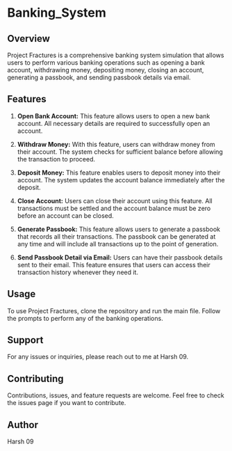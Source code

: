 # Banking_System


## Overview
Project Fractures is a comprehensive banking system simulation that allows users to perform various banking operations such as opening a bank account, withdrawing money, depositing money, closing an account, generating a passbook, and sending passbook details via email.

## Features

1. **Open Bank Account:** This feature allows users to open a new bank account. All necessary details are required to successfully open an account.

2. **Withdraw Money:** With this feature, users can withdraw money from their account. The system checks for sufficient balance before allowing the transaction to proceed.

3. **Deposit Money:** This feature enables users to deposit money into their account. The system updates the account balance immediately after the deposit.

4. **Close Account:** Users can close their account using this feature. All transactions must be settled and the account balance must be zero before an account can be closed.

5. **Generate Passbook:** This feature allows users to generate a passbook that records all their transactions. The passbook can be generated at any time and will include all transactions up to the point of generation.

6. **Send Passbook Detail via Email:** Users can have their passbook details sent to their email. This feature ensures that users can access their transaction history whenever they need it.

## Usage
To use Project Fractures, clone the repository and run the main file. Follow the prompts to perform any of the banking operations.

## Support
For any issues or inquiries, please reach out to me at Harsh 09.

## Contributing
Contributions, issues, and feature requests are welcome. Feel free to check the issues page if you want to contribute.

## Author
Harsh 09
